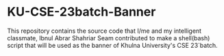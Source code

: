 # KU-CSE-23batch-Banner
This repository contains the source code that I/me and my intelligent classmate, Ibnul Abrar Shahriar Seam contributed to make a shell(bash) script that will be used as the banner of Khulna University's CSE 23`batch.
